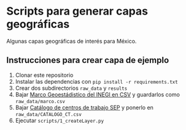 # Scripts para generar capas geográficas

Algunas capas geográficas de interés para México.

## Instrucciones para crear capa de ejemplo
1. Clonar este repositorio
2. Instalar las dependencias con `pip install -r requirements.txt`
2. Crear dos subdirectorios `raw_data` y `results`
3. Bajar [Marco Geoestádistico del INEGI en CSV](https://www.inegi.org.mx/app/ageeml/) y guardarlos como `raw_data/marco.csv`
4. Bajar [Catálogo de centros de trabajo SEP](https://datos.gob.mx/busca/dataset/catalogo-de-centros-de-trabajo-2017) y ponerlo en 
   `raw_data/CATALOGO_CT.csv`
5. Ejecutar `scripts/1_createLayer.py` 